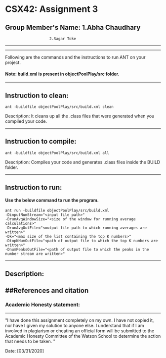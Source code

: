 # CSX42: Assignment 3
## Group Member's Name: 1.Abha Chaudhary
						2.Sagar Toke

-----------------------------------------------------------------------
-----------------------------------------------------------------------


Following are the commands and the instructions to run ANT on your project.
#### Note: build.xml is present in objectPoolPlay/src folder.

-----------------------------------------------------------------------
## Instruction to clean:

```commandline
ant -buildfile objectPoolPlay/src/build.xml clean
```

Description: It cleans up all the .class files that were generated when you
compiled your code.

-----------------------------------------------------------------------
## Instruction to compile:

```commandline
ant -buildfile objectPoolPlay/src/build.xml all
```

Description: Compiles your code and generates .class files inside the BUILD folder.

-----------------------------------------------------------------------
## Instruction to run:

#### Use the below command to run the program.

```commandline
ant run -buildfile objectPoolPlay/src/build.xml 
-DinputNumStream="<input file path>" 
-DrunAvgWindowSize="<size of the window for running average calculations>" 
-DrunAvgOutFile="<output file path to which running averages are written>" 
-Dk="<max size of the list containing the top K numbers>" 
-DtopKNumOutFile="<path of output file to which the top K numbers are written>" 
-DnumPeaksOutFile="<path of output file to which the peaks in the number stream are written>"
```

-----------------------------------------------------------------------
## Description:


##References and citation
-----------------------------------------------------------------------
### Academic Honesty statement:
-----------------------------------------------------------------------

"I have done this assignment completely on my own. I have not copied
it, nor have I given my solution to anyone else. I understand that if
I am involved in plagiarism or cheating an official form will be
submitted to the Academic Honesty Committee of the Watson School to
determine the action that needs to be taken. "

Date: [03/31/2020]



